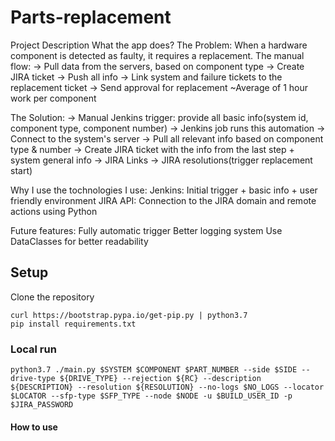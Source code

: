 # Parts-replacement 
Project Description
What the app does?
The Problem:
When a hardware component is detected as faulty, it requires a replacement.
The manual flow: 
-> Pull data from the servers, based on component type
-> Create JIRA ticket
-> Push all info
-> Link system and failure tickets to the replacement ticket
-> Send approval for replacement
~Average of 1 hour work per component

The Solution:
-> Manual Jenkins trigger: provide all basic info(system id, component type, component number)
-> Jenkins job runs this automation
-> Connect to the system's server
-> Pull all relevant info based on component type & number
-> Create JIRA ticket with the info from the last step + system general info
-> JIRA Links
-> JIRA resolutions(trigger replacement start)

Why I use the tochnologies I use: 
Jenkins: Initial trigger + basic info + user friendly environment
JIRA API: Connection to the JIRA domain and remote actions using Python

Future features:
Fully automatic trigger
Better logging system
Use DataClasses for better readability

## Setup

Clone the repository
```
curl https://bootstrap.pypa.io/get-pip.py | python3.7
pip install requirements.txt
```

### Local run

```
python3.7 ./main.py $SYSTEM $COMPONENT $PART_NUMBER --side $SIDE --drive-type ${DRIVE_TYPE} --rejection ${RC} --description ${DESCRIPTION} --resolution ${RESOLUTION} --no-logs $NO_LOGS --locator $LOCATOR --sfp-type $SFP_TYPE --node $NODE -u $BUILD_USER_ID -p $JIRA_PASSWORD
```

#### How to use


